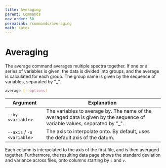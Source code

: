 ```yaml
---
title: Averaging
parent: Commands
nav_order: 50
permalink: /commands/averaging
math: katex
---
```


# Averaging

The average command averages multiple spectra together. If one or a series of variables is given, the data is divided into groups, and the average is calculated for each group. The group name is given by the sequence of variables, separated by "_".

```sh
average [--options]
```

|Argument|Explanation|
|--|--|
|<span class="nowrap">`--by` `<variable>`</span>|The variables to average by. The name of the averaged data is given by the sequence of variable values, separated by "_".|
|<span class="nowrap">`--axis` / `-a` `<variable>`</span>|The axis to interpolate onto. By default, uses the default axis of the datum.|

Each column is interpolated to the axis of the first file, and is then averaged together. Furthermore, the resulting data page shows the standard deviation and variance across files, onto columns starting by `s` and `v`.
